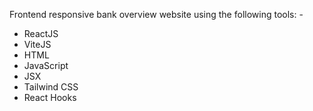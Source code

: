Frontend responsive bank overview website using the following tools: -
- ReactJS
- ViteJS
- HTML
- JavaScript
- JSX
- Tailwind CSS
- React Hooks
